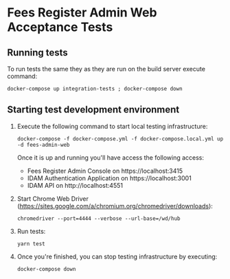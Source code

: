 # Fees Register Admin Web Acceptance Tests

## Running tests 

To run tests the same they as they are run on the build server execute command: 

`docker-compose up integration-tests ; docker-compose down`

## Starting test development environment

1. Execute the following command to start local testing infrastructure:

   `docker-compose -f docker-compose.yml -f docker-compose.local.yml up -d fees-admin-web`
      
   Once it is up and running you'll have access the following access:
   - Fees Register Admin Console on https://localhost:3415
   - IDAM Authentication Application on https://localhost:3001
   - IDAM API on http://localhost:4551
   
2. Start Chrome Web Driver (https://sites.google.com/a/chromium.org/chromedriver/downloads):

   `chromedriver --port=4444 --verbose --url-base=/wd/hub`

3. Run tests:

   `yarn test`

4. Once you're finished, you can stop testing infrastructure by executing:

   `docker-compose down`
